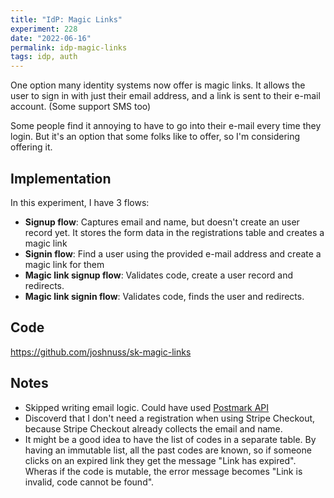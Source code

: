 ```yaml
---
title: "IdP: Magic Links"
experiment: 228
date: "2022-06-16"
permalink: idp-magic-links
tags: idp, auth
---
```


One option many identity systems now offer is magic links. It allows the user to sign in with just their email address, and a link is sent to their e-mail account. (Some support SMS too)

Some people find it annoying to have to go into their e-mail every time they login. But it's an option that some folks like to offer, so I'm considering offering it.

## Implementation

In this experiment, I have 3 flows:

- **Signup flow**: Captures email and name, but doesn't create an user record yet. It stores the form data in the registrations table and creates a magic link
- **Signin flow**: Find a user using the provided e-mail address and create a magic link for them
- **Magic link signup flow**: Validates code, create a user record and redirects.
- **Magic link signin flow**: Validates code, finds the user and redirects.

## Code

https://github.com/joshnuss/sk-magic-links

## Notes

- Skipped writing email logic. Could have used [Postmark API](https://postmarkapp.com/developer/user-guide/send-email-with-api)
- Discoverd that I don't need a registration when using Stripe Checkout, because Stripe Checkout already collects the email and name.
- It might be a good idea to have the list of codes in a separate table. By having an immutable list, all the past codes are known, so if someone clicks on an expired link they get the message "Link has expired". Wheras if the code is mutable, the error message becomes "Link is invalid, code cannot be found".
